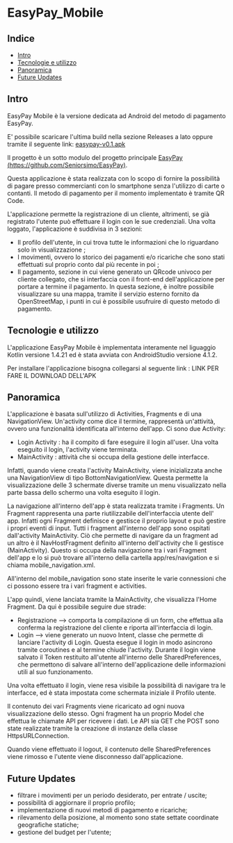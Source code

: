 # EasyPay_Mobile

## Indice
* [Intro](#intro)
* [Tecnologie e utilizzo](#tecnologie-e-utilizzo)
* [Panoramica](#panoramica)
* [Future Updates](#future-updates)

## Intro

EasyPay Mobile è la versione dedicata ad Android del metodo di pagamento EasyPay.

E' possibile scaricare l'ultima build nella sezione Releases a lato oppure tramite il seguente link:
[easypay-v0.1.apk](https://github.com/MichelettiAlessandro/EasyPay_Mobile/releases/download/v0.1/easypay-v0.1.apk)

Il progetto è un sotto modulo del progetto principale [EasyPay (https://github.com/Seniorsimo/EasyPay)](https://github.com/Seniorsimo/EasyPay).

Questa applicazione è stata realizzata con lo scopo di fornire la possibilità di pagare presso commercianti con lo smartphone senza l'utilizzo di carte o contanti.
Il metodo di pagamento per il momento implementato è tramite QR Code.

L'applicazione permette la registrazione di un cliente, altrimenti, se già registrato l'utente può effettuare il login con le sue credenziali. 
Una volta loggato, l'applicazione è suddivisa in 3 sezioni:
* Il profilo dell'utente, in cui trova tutte le informazioni che lo riguardano solo in visualizzazione ;
* I movimenti, ovvero lo storico dei pagamenti e/o ricariche che sono stati effettuati sul proprio conto dal più recente in poi ;
* Il pagamento, sezione in cui viene generato un QRcode univoco per cliente collegato, che si interfaccia con il front-end dell'applicazione per portare a termine il pagamento. In questa sezione, è inoltre possibile visualizzare su una mappa, tramite il servizio esterno fornito da OpenStreetMap, i punti in cui è possibile usufruire di questo metodo di pagamento.

## Tecnologie e utilizzo

L'applicazione EasyPay Mobile è implementata interamente nel liguaggio Kotlin versione 1.4.21
ed è stata avviata con AndroidStudio versione 4.1.2.

Per installare l'applicazione bisogna collegarsi al seguente link : LINK PER FARE IL DOWNLOAD DELL'APK

## Panoramica
L'applicazione è basata sull'utilizzo di Activities, Fragments e di una NavigationView.
Un'activity come dice il termine, rappresentà un'attività, ovvero una funzionalità identificata all'interno dell'app.
Ci sono due Activity:
* Login Activity : ha il compito di fare eseguire il login all'user. Una volta eseguito il login, l'activity viene terminata.
* MainActivity : attività che si occupa della gestione delle interfacce.

Infatti, quando viene creata l'activity MainActivity, viene inizializzata anche una NavigationView di tipo BottomNavigationView.
Questa permette la visualizzazione delle 3 schermate diverse tramite un menu visualizzato nella parte bassa dello schermo una volta eseguito il login.

La navigazione all'interno dell'app è stata realizzata tramite i Fragments. 
Un Fragment rappresenta una parte riutilizzabile dell'interfaccia utente dell' app. Infatti ogni Fragment definisce e gestisce il proprio layout e può gestire i propri eventi di input. Tutti i fragment all'interno dell'app sono ospitati dall'activity MainActivity. 
Ciò che permette di navigare da un fragment ad un altro è il NavHostFragment definito all'interno dell'activity che li gestisce (MainActivity). 
Questo si occupa della navigazione tra i vari Fragment dell'app e lo si può trovare all'interno della cartella app/res/navigation e si chiama mobile_navigation.xml. 

All'interno del mobile_navigation sono state inserite le varie connessioni che ci possono essere tra i vari fragment e activities.

L'app quindi, viene lanciata tramite la MainActivity, che visualizza l'Home Fragment. Da qui è possibile seguire due strade:
* Registrazione --> comporta la compilazione di un form, che effettua alla conferma la registrazione del cliente e riporta all'interfaccia di login.
* Login --> viene generato un nuovo Intent, classe che permette di lanciare l'activity di Login. Questa esegue il login in modo asincrono tramite coroutines e al termine chiude l'activity. Durante il login viene salvato il Token restituito all'utente all'interno delle SharedPreferences, che permettono di salvare all'interno dell'applicazione delle informazioni utili al suo funzionamento.

Una volta effettuato il login, viene resa visibile la possibilità di navigare tra le interfacce, ed è stata impostata come schermata iniziale il Profilo utente.

Il contenuto dei vari Fragments viene ricaricato ad ogni nuova visualizzazione dello stesso. Ogni fragment ha un proprio Model che effettua le chiamate API per ricevere i dati. Le API sia GET che POST sono state realizzate tramite la creazione di instanze della classe HttpsURLConnection.

Quando viene effettuato il logout, il contenuto delle SharedPreferences viene rimosso e l'utente viene disconnesso dall'applicazione.

## Future Updates
* filtrare i movimenti per un periodo desiderato, per entrate / uscite;
* possibilità di aggiornare il proprio profilo;
* implementazione di nuovi metodi di pagamento e ricariche;
* rilevamento della posizione, al momento sono state settate coordinate geografiche statiche;
* gestione del budget per l'utente;
